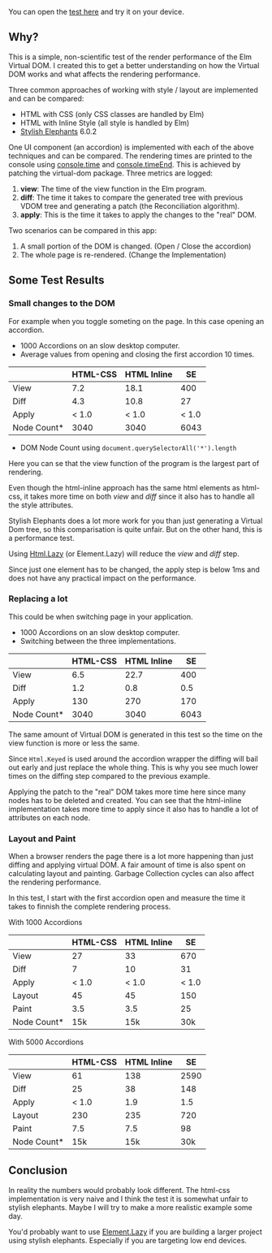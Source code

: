 
You can open the [test here](https://rawgit.com/webbhuset/test-elm-performance/master/index.html) and try it on your device.

## Why?

This is a simple, non-scientific test of the render performance of the Elm Virtual DOM. I
created this to get a better understanding on how the Virtual DOM works and what affects
the rendering performance.

Three common approaches of working with style / layout are implemented and can be compared:

* HTML with CSS (only CSS classes are handled by Elm)
* HTML with Inline Style (all style is handled by Elm)
* [Stylish Elephants](http://package.elm-lang.org/packages/mdgriffith/stylish-elephants/6.0.2) 6.0.2

One UI component (an accordion) is implemented with each of the above techniques and can be compared.
The rendering times are printed to the console using [console.time](https://developer.mozilla.org/en-US/docs/Web/API/Console/time) and [console.timeEnd](https://developer.mozilla.org/en-US/docs/Web/API/Console/timeEnd). This is achieved by patching the virtual-dom package. Three metrics are logged:

1. **view**: The time of the view function in the Elm program.
2. **diff**: The time it takes to compare the generated tree with previous VDOM tree and generating a patch (the Reconciliation algorithm).
3. **apply**: This is the time it takes to apply the changes to the "real" DOM.

Two scenarios can be compared in this app:

1. A small portion of the DOM is changed. (Open / Close the accordion)
2. The whole page is re-rendered. (Change the Implementation)

## Some Test Results

### Small changes to the DOM

For example when you toggle someting on the page. In this case opening an accordion.

* 1000 Accordions on an slow desktop computer.
* Average values from opening and closing the first accordion 10 times.

|             | HTML-CSS | HTML Inline |  SE   |
| ----------- | -------- | ----------- | ----- |
| View        |      7.2 |        18.1 |   400 |
| Diff        |      4.3 |        10.8 |    27 |
| Apply       |    < 1.0 |       < 1.0 | < 1.0 |
| Node Count* |     3040 |        3040 |  6043 |

 * DOM Node Count using `document.querySelectorAll('*').length`

Here you can se that the view function of the program is the largest part of rendering.

Even though the html-inline approach has the same html elements as html-css, it takes more time on both *view* and *diff* since it also has to handle all the style attributes.

Stylish Elephants does a lot more work for you than just generating a Virtual Dom tree, so this comparisation is quite unfair. But on the other hand, this is a performance test.

Using [Html.Lazy](http://package.elm-lang.org/packages/elm-lang/html/2.0.0/Html-Lazy) (or Element.Lazy) will reduce the *view* and *diff* step.

Since just one element has to be changed, the apply step is below 1ms and does not have any practical impact on the performance.

### Replacing a lot

This could be when switching page in your application.

* 1000 Accordions on an slow desktop computer.
* Switching between the three implementations.

|             | HTML-CSS | HTML Inline |  SE   |
| ----------- | -------- | ----------- | ----- |
| View        |      6.5 |        22.7 |   400 |
| Diff        |      1.2 |         0.8 |   0.5 |
| Apply       |      130 |         270 |   170 |
| Node Count* |     3040 |        3040 |  6043 |

The same amount of Virtual DOM is generated in this test so the time on the view function is more or less the same.

Since `Html.Keyed` is used around the accordion wrapper the diffing will bail out early and just replace the whole thing.
This is why you see much lower times on the diffing step compared to the previous example.

Applying the patch to the "real" DOM takes more time here since many nodes has to be deleted and created.
You can see that the html-inline implementation takes more time to apply since it also has to handle a lot of attributes on each node.

### Layout and Paint

When a browser renders the page there is a lot more happening than just diffing and applying virtual DOM.
A fair amount of time is also spent on calculating layout and painting. Garbage Collection cycles can also affect the rendering performance.

In this test, I start with the first accordion open and measure the time it takes to finnish the complete rendering process.

With 1000 Accordions

|             | HTML-CSS | HTML Inline |  SE   |
| ----------- | -------- | ----------- | ----- |
| View        |       27 |          33 |   670 |
| Diff        |        7 |          10 |    31 |
| Apply       |    < 1.0 |       < 1.0 | < 1.0 |
| Layout      |       45 |          45 |   150 |
| Paint       |      3.5 |         3.5 |    25 |
| Node Count* |      15k |         15k |   30k |

With 5000 Accordions

|             | HTML-CSS | HTML Inline |  SE   |
| ----------- | -------- | ----------- | ----- |
| View        |       61 |         138 |  2590 |
| Diff        |       25 |          38 |   148 |
| Apply       |    < 1.0 |         1.9 |   1.5 |
| Layout      |      230 |         235 |   720 |
| Paint       |      7.5 |         7.5 |    98 |
| Node Count* |      15k |         15k |   30k |


## Conclusion

In reality the numbers would probably look different. The html-css implementation is very naive and I think the test it is somewhat unfair to stylish elephants. Maybe I will try to make a more realistic example some day.

You'd probably want to use [Element.Lazy](http://package.elm-lang.org/packages/mdgriffith/stylish-elephants/6.0.2/Element-Lazy) if you are building a larger project using stylish elephants. Especially if you are targeting low end devices.

 
